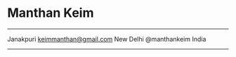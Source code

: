 Manthan Keim
============

-------------------     ----------------------------
Janakpuri                        keimmanthan@gmail.com
New Delhi                          @manthankeim
India                           
-------------------     ----------------------------

